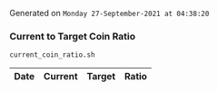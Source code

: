 Generated on `Monday 27-September-2021 at 04:38:20`

### Current to Target Coin Ratio
`current_coin_ratio.sh`

Date|Current|Target|Ratio
---|---|---|---
